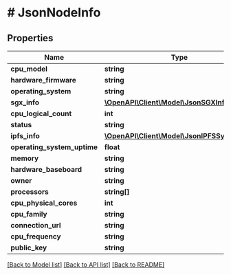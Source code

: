 # # JsonNodeInfo

## Properties

Name | Type | Description | Notes
------------ | ------------- | ------------- | -------------
**cpu_model** | **string** |  | [optional]
**hardware_firmware** | **string** |  | [optional]
**operating_system** | **string** |  | [optional]
**sgx_info** | [**\OpenAPI\Client\Model\JsonSGXInfo**](JsonSGXInfo.md) |  | [optional]
**cpu_logical_count** | **int** |  | [optional]
**status** | **string** |  | [optional]
**ipfs_info** | [**\OpenAPI\Client\Model\JsonIPFSSystemInfo**](JsonIPFSSystemInfo.md) |  | [optional]
**operating_system_uptime** | **float** |  | [optional]
**memory** | **string** |  | [optional]
**hardware_baseboard** | **string** |  | [optional]
**owner** | **string** |  | [optional]
**processors** | **string[]** |  | [optional]
**cpu_physical_cores** | **int** |  | [optional]
**cpu_family** | **string** |  | [optional]
**connection_url** | **string** |  | [optional]
**cpu_frequency** | **string** |  | [optional]
**public_key** | **string** |  | [optional]

[[Back to Model list]](../../README.md#models) [[Back to API list]](../../README.md#endpoints) [[Back to README]](../../README.md)
